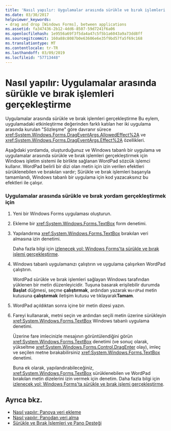 ```yaml
---
title: 'Nasıl yapılır: Uygulamalar arasında sürükle ve bırak işlemleri gerçekleştirme'
ms.date: 03/30/2017
helpviewer_keywords:
- drag and drop [Windows Forms], between applications
ms.assetid: fa347436-2b12-4dd6-8507-59d7241f6a06
ms.openlocfilehash: 1e9556a69f3f5da4a47c5f5b1a6043a9a73dd8ff
ms.sourcegitcommit: 160a88c8087b0e63606e6e35f9bd57fa5f69c168
ms.translationtype: MT
ms.contentlocale: tr-TR
ms.lasthandoff: 03/09/2019
ms.locfileid: "57713448"
---
```

# <a name="how-to-perform-drag-and-drop-operations-between-applications"></a>Nasıl yapılır: Uygulamalar arasında sürükle ve bırak işlemleri gerçekleştirme
Uygulamalar arasında sürükle ve bırak işlemleri gerçekleştirme Bu eylem, uygulamadaki etkinleştirme değerinden farklı katılan her iki uygulama arasında kurulan "Sözleşme" göre davranır sürece <xref:System.Windows.Forms.DragEventArgs.AllowedEffect%2A> ve <xref:System.Windows.Forms.DragEventArgs.Effect%2A> özellikleri.  
  
 Aşağıdaki yordamda, oluşturduğunuz ve Windows tabanlı bir uygulama ve uygulamalar arasında sürükle ve bırak işlemleri gerçekleştirmek için Windows işletim sistemi ile birlikte sağlanan WordPad sözcük işlemci kullanır. WordPad belirli bir dizi olan metin için izin verilen efektleri sürüklenebilen ve bırakılan vardır; Sürükle ve bırak işlemleri başarıyla tamamlandı, Windows tabanlı bir uygulama için kod yazacaksınız bu efektleri ile çalışır.  
  
### <a name="to-perform-a-drag-and-drop-procedure-between-applications"></a>Uygulamalar arasında sürükle ve bırak yordam gerçekleştirmek için  
  
1.  Yeni bir Windows Forms uygulaması oluşturun.  
  
2.  Ekleme bir <xref:System.Windows.Forms.TextBox> form denetimi.  
  
3.  Yapılandırma <xref:System.Windows.Forms.TextBox> bırakılan veri almasına izin denetimi.  
  
     Daha fazla bilgi için [izlenecek yol: Windows Forms'ta sürükle ve bırak işlemi gerçekleştirme](walkthrough-performing-a-drag-and-drop-operation-in-windows-forms.md).  
  
4.  Windows tabanlı uygulamanızı çalıştırın ve uygulama çalışırken WordPad çalıştırın.  
  
     WordPad sürükle ve bırak işlemleri sağlayan Windows tarafından yüklenen bir metin düzenleyicidir. Tuşuna basarak erişilebilir durumda **Başlat** düğmesi, seçme **çalıştırmak**, ardından yazarak `WordPad` metin kutusuna **çalıştırmak** iletişim kutusu ve tıklayarak**Tamam**.  
  
5.  WordPad açıldıktan sonra içine bir metin dizesi yazın.  
  
6.  Fareyi kullanarak, metni seçin ve ardından seçili metin üzerine sürükleyin <xref:System.Windows.Forms.TextBox> Windows tabanlı uygulama denetimi.  
  
     Üzerine fare imlecinizle mesajının görüntülendiğini görün <xref:System.Windows.Forms.TextBox> denetimi (ve sonuç olarak, yükseltme <xref:System.Windows.Forms.Control.DragEnter> olay), imleç ve seçilen metne bırakabilirsiniz <xref:System.Windows.Forms.TextBox> denetimi.  
  
     Buna ek olarak, yapılandırabileceğiniz, <xref:System.Windows.Forms.TextBox> sürüklenebilen ve WordPad bırakılan metin dizelerini izin vermek için denetim. Daha fazla bilgi için [izlenecek yol: Windows Forms'ta sürükle ve bırak işlemi gerçekleştirme](walkthrough-performing-a-drag-and-drop-operation-in-windows-forms.md).  
  
## <a name="see-also"></a>Ayrıca bkz.
- [Nasıl yapılır: Panoya veri ekleme](how-to-add-data-to-the-clipboard.md)
- [Nasıl yapılır: Panodan veri alma](how-to-retrieve-data-from-the-clipboard.md)
- [Sürükle ve Bırak İşlemleri ve Pano Desteği](drag-and-drop-operations-and-clipboard-support.md)
